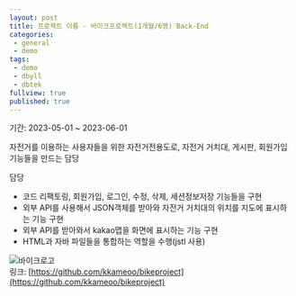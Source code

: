 ```yaml
---
layout: post
title: 프로젝트 이름 - 바이크프로젝트(1개월/6명) Back-End
categories: 
 - general
 - demo
tags:
 - demo
 - dbyll
 - dbtek
fullview: true
published: true
---
```

기간: 2023-05-01 ~ 2023-06-01  

자전거를 이용하는 사용자들을 위한 자전거전용도로, 자전거 거치대, 게시판, 회원가입 기능들을 만드는 담당   

담당  
- 코드 리팩토링, 회원가입, 로그인, 수정, 삭제, 세션정보저장 기능들을 구현
- 외부 API를 사용해서 JSON객체를 받아와 자전거 거치대의 위치를 지도에 표시하는 기능 구현
- 외부  API를 받아와서 kakao맵을 화면에 표시하는 기능 구현
- HTML과 자바 파일들을 통합하는 역할을 수행(jstl 사용)

![바이크로고](https://github.com/kkameoo/cocktailproject/assets/116774845/dd105ab8-82ab-447c-892c-014023188ad1)    
링크: [https://github.com/kkameoo/bikeproject](https://github.com/kkameoo/bikeproject)
